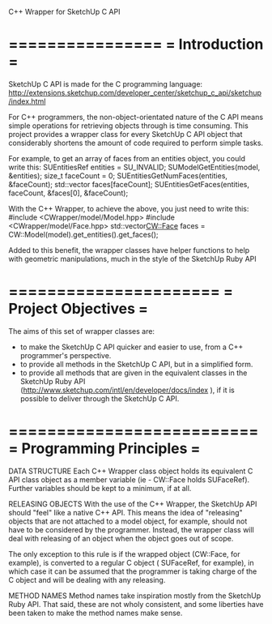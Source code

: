 C++ Wrapper for SketchUp C API

================
= Introduction =
================
SketchUp C API is made for the C programming language: http://extensions.sketchup.com/developer_center/sketchup_c_api/sketchup/index.html

For C++ programmers, the non-object-orientated nature of the C API means simple operations for retrieving objects through is time consuming.  This project provides a wrapper class for every SketchUp C API object that considerably shortens the amount of code required to perform simple tasks.

For example, to get an array of faces from an entities object, you could write this:
  SUEntitiesRef entities = SU_INVALID;
  SUModelGetEntities(model, &entities);
  size_t faceCount = 0;
  SUEntitiesGetNumFaces(entities, &faceCount);
  std::vector<SUFaceRef> faces[faceCount];
  SUEntitiesGetFaces(entities, faceCount, &faces[0], &faceCount);

With the C++ Wrapper, to achieve the above, you just need to write this:
	#include <CWrapper/model/Model.hpp>
	#include <CWrapper/model/Face.hpp>
	std::vector<CW::Face> faces = CW::Model(model).get_entities().get_faces();

Added to this benefit, the wrapper classes have helper functions to help with geometric manipulations, much in the style of the SketchUp Ruby API

======================
= Project Objectives =
======================
The aims of this set of wrapper classes are:
- to make the SketchUp C API quicker and easier to use, from a C++ programmer's perspective.
- to provide all methods in the SketchUp C API, but in a simplified form.
- to provide all methods that are given in the equivalent classes in the SketchUp Ruby API (http://www.sketchup.com/intl/en/developer/docs/index ), if it is possible to deliver through the SketchUp C API.


==========================
= Programming Principles =
==========================

DATA STRUCTURE
Each C++ Wrapper class object holds its equivalent C API class object as a member variable (ie - CW::Face holds SUFaceRef).  Further variables should be kept to a minimum, if at all.

RELEASING OBJECTS
With the use of the C++ Wrapper, the SketchUp API should "feel" like a native C++ API.  This means the idea of "releasing" objects that are not attached to a model object, for example, should not have to be considered by the programmer.  Instead, the wrapper class will deal with releasing of an object when the object goes out of scope.

The only exception to this rule is if the wrapped object (CW::Face, for example), is converted to a regular C object ( SUFaceRef, for example), in which case it can be assumed that the programmer is taking charge of the C object and will be dealing with any releasing.

METHOD NAMES
Method names take inspiration mostly from the SketchUp Ruby API.  That said, these are not wholy consistent, and some liberties have been taken to make the method names make sense.

